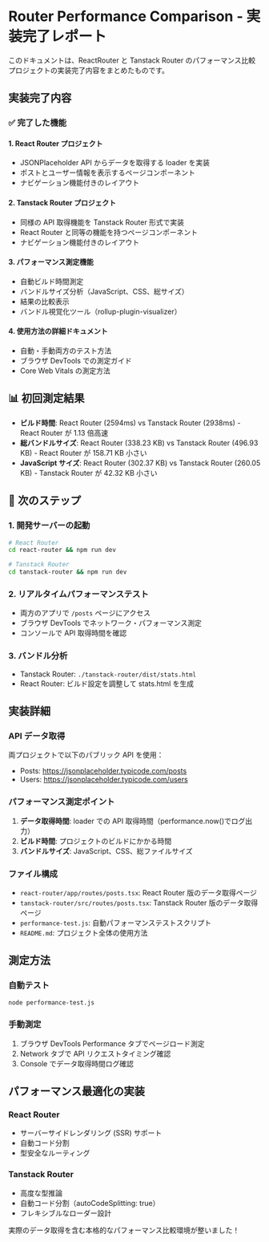 # Router Performance Comparison - 実装完了レポート

このドキュメントは、ReactRouter と Tanstack Router のパフォーマンス比較プロジェクトの実装完了内容をまとめたものです。

## 実装完了内容

### ✅ 完了した機能

#### 1. React Router プロジェクト

- JSONPlaceholder API からデータを取得する loader を実装
- ポストとユーザー情報を表示するページコンポーネント
- ナビゲーション機能付きのレイアウト

#### 2. Tanstack Router プロジェクト

- 同様の API 取得機能を Tanstack Router 形式で実装
- React Router と同等の機能を持つページコンポーネント
- ナビゲーション機能付きのレイアウト

#### 3. パフォーマンス測定機能

- 自動ビルド時間測定
- バンドルサイズ分析（JavaScript、CSS、総サイズ）
- 結果の比較表示
- バンドル視覚化ツール（rollup-plugin-visualizer）

#### 4. 使用方法の詳細ドキュメント

- 自動・手動両方のテスト方法
- ブラウザ DevTools での測定ガイド
- Core Web Vitals の測定方法

## 📊 初回測定結果

- **ビルド時間**: React Router (2594ms) vs Tanstack Router (2938ms) - React Router が 1.13 倍高速
- **総バンドルサイズ**: React Router (338.23 KB) vs Tanstack Router (496.93 KB) - React Router が 158.71 KB 小さい
- **JavaScript サイズ**: React Router (302.37 KB) vs Tanstack Router (260.05 KB) - Tanstack Router が 42.32 KB 小さい

## 🚀 次のステップ

### 1. 開発サーバーの起動

```bash
# React Router
cd react-router && npm run dev

# Tanstack Router
cd tanstack-router && npm run dev
```

### 2. リアルタイムパフォーマンステスト

- 両方のアプリで `/posts` ページにアクセス
- ブラウザ DevTools でネットワーク・パフォーマンス測定
- コンソールで API 取得時間を確認

### 3. バンドル分析

- Tanstack Router: `./tanstack-router/dist/stats.html`
- React Router: ビルド設定を調整して stats.html を生成

## 実装詳細

### API データ取得

両プロジェクトで以下のパブリック API を使用：

- Posts: https://jsonplaceholder.typicode.com/posts
- Users: https://jsonplaceholder.typicode.com/users

### パフォーマンス測定ポイント

1. **データ取得時間**: loader での API 取得時間（performance.now()でログ出力）
2. **ビルド時間**: プロジェクトのビルドにかかる時間
3. **バンドルサイズ**: JavaScript、CSS、総ファイルサイズ

### ファイル構成

- `react-router/app/routes/posts.tsx`: React Router 版のデータ取得ページ
- `tanstack-router/src/routes/posts.tsx`: Tanstack Router 版のデータ取得ページ
- `performance-test.js`: 自動パフォーマンステストスクリプト
- `README.md`: プロジェクト全体の使用方法

## 測定方法

### 自動テスト

```bash
node performance-test.js
```

### 手動測定

1. ブラウザ DevTools Performance タブでページロード測定
2. Network タブで API リクエストタイミング確認
3. Console でデータ取得時間ログ確認

## パフォーマンス最適化の実装

### React Router

- サーバーサイドレンダリング (SSR) サポート
- 自動コード分割
- 型安全なルーティング

### Tanstack Router

- 高度な型推論
- 自動コード分割（autoCodeSplitting: true）
- フレキシブルなローダー設計

実際のデータ取得を含む本格的なパフォーマンス比較環境が整いました！
